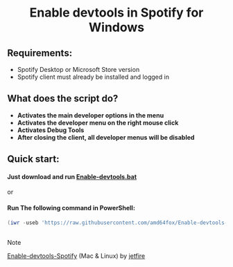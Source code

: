 <center>
    <h1 align="center">Enable devtools in Spotify for Windows</h1>
</center>

<h2>Requirements:</h2>

- Spotify Desktop or Microsoft Store version
- Spotify client must already be installed and logged in

<h2>What does the script do?</h2>

- <strong>Activates the main developer options in the menu</strong>
- <strong>Activates the developer menu on the right mouse click</strong>
- <strong>Activates Debug Tools</strong> 
- <strong>After closing the client, all developer menus will be disabled</strong>

<h2>Quick start:</h2>


#### Just download and run [Enable-devtools.bat](https://raw.githack.com/amd64fox/Enable-devtools-Spotify/main/Enable-devtools.bat)

or

#### Run The following command in PowerShell:

```ps1
(iwr -useb 'https://raw.githubusercontent.com/amd64fox/Enable-devtools-Spotify/main/Enable-devtools.ps1').Content | iex
```

<h2></h2>

> [!NOTE] 
[Enable-devtools-Spotify](https://gist.github.com/jetfir3/d66f491d0683e2bdbdf9f60068e9984b) (Mac & Linux) by [jetfire](https://github.com/jetfir3)
